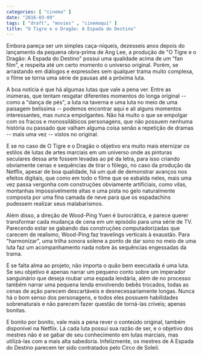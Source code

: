 ```yaml
---
categories: [ "cinema" ]
date: "2016-03-09"
tags: [ "draft", "movies" , "cinemaqui" ]
title: "O Tigre e o Dragão: A Espada do Destino"
---
```

Embora pareça ser um simples caça-níqueis, dezesseis anos depois do
lançamento da pequena obra-prima de Ang Lee, a produção de "O Tigre
e o Dragão: A Espada do Destino" possui uma qualidade acima de um "fan
film", e respeita até um certo momento o universo original. Porém, se
arrastando em diálogos e expressões sem qualquer trama muito complexa,
o filme se torna uma série de pausas até a próxima luta.

A boa notícia é que há algumas lutas que vale a pena ver. Entre as
inúmeras, que tentam resgatar diferentes momentos do longa original --
como a "dança de pés", a luta na taverna e uma luta no meio de uma
paisagem belíssima -- podemos encontrar aqui e ali alguns momentos
interessantes, mas nunca empolgantes. Não há muito o que se empolgar
com os fracos e monossilábicos personagens, que não possuem nenhuma
história ou passado que valham alguma coisa senão a repetição de
dramas -- mais uma vez -- vistos no original.

E se no caso de O Tigre e o Dragão o objetivo era muito mais eternizar
os estilos de lutas de artes marciais em um universo onde as pinturas
seculares dessa arte fossem levadas ao pé da letra, para isso criando
obviamente cenas e sequências de tirar o fôlego, no caso da produção
da Netflix, apesar de boa qualidade, há um quê de demonstrar avanços
nos efeitos digitais, que como em todo o filme que se esbalda neles, mais
uma vez passa vergonha com construções obviamente artificiais, como
vilas, montanhas impossivelmente altas e uma pista no gelo naturalmente
composta por uma fina camada de neve para que os espadachins pudessem
realizar seus malabarismos.

Além disso, a direção de Wood-Ping Yuen é burocrática, e parece
querer transformar cada mudança de cena em um episódio para uma série
de TV. Parecendo estar se gabando das construções computadorizadas que
carecem de realismo, Wood-Ping faz travelings verticais à exaustão. Para
"harmonizar", uma trilha sonora solene a ponto de dar sono no meio de
uma luta faz um acompanhamento nada nobre às sequências engessadas da
trama.

E se falta alma ao projeto, não importa o quão bem executada é
uma luta. Se seu objetivo é apenas narrar um pequeno conto sobre um
imperador sanguinário que deseja roubar uma espada lendária, além de
no processo também narrar uma pequena lenda envolvendo bebês trocados,
todas as cenas de ação parecem descartáveis e desnecessariamente
longas. Nunca há o bom senso dos personagens, e todos eles possuem
habilidades sobrenaturais e não parecem fazer questão de torná-las
críveis; apenas bonitas.

E bonito por bonito, vale mais a pena rever o conteúdo original,
também disponível na Netflix. Lá cada luta possui sua razão de ser,
e o objetivo dos mestres não é se gabar de seu conhecimento em lutas
marciais, mas utilizá-las com a mais alta sabedoria. Infelizmente, os
mestres de A Espada do Destino parecem ter sido contratados pelo Circo
de Soleil.
